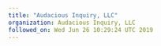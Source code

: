 ```yaml
---
title: "Audacious Inquiry, LLC"
organization: Audacious Inquiry, LLC
followed_on: Wed Jun 26 10:29:24 UTC 2019
---
```

